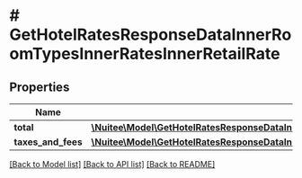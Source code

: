 # # GetHotelRatesResponseDataInnerRoomTypesInnerRatesInnerRetailRate

## Properties

Name | Type | Description | Notes
------------ | ------------- | ------------- | -------------
**total** | [**\Nuitee\Model\GetHotelRatesResponseDataInnerRoomTypesInnerRatesInnerRetailRateTotalInner[]**](GetHotelRatesResponseDataInnerRoomTypesInnerRatesInnerRetailRateTotalInner.md) |  | [optional]
**taxes_and_fees** | [**\Nuitee\Model\GetHotelRatesResponseDataInnerRoomTypesInnerRatesInnerRetailRateTaxesAndFeesInner[]**](GetHotelRatesResponseDataInnerRoomTypesInnerRatesInnerRetailRateTaxesAndFeesInner.md) |  | [optional]

[[Back to Model list]](../../README.md#models) [[Back to API list]](../../README.md#endpoints) [[Back to README]](../../README.md)

